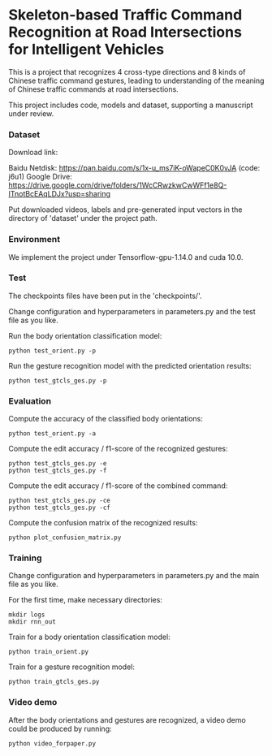 # Skeleton-based Traffic Command Recognition at Road Intersections for Intelligent Vehicles
This is a project that recognizes 4 cross-type directions and 8 kinds of Chinese traffic command gestures, leading to understanding of the meaning of Chinese traffic commands at road intersections.

This project includes code, models and dataset, supporting a manuscript under review. 

### Dataset

Download link: 

Baidu Netdisk: https://pan.baidu.com/s/1x-u_ms7iK-oWapeC0K0vJA  (code: j6u1)
Google Drive: https://drive.google.com/drive/folders/1WcCRwzkwCwWFf1e8Q-ITnotBcEAqLDJx?usp=sharing

Put downloaded videos, labels and pre-generated input vectors in the directory of 'dataset' under the project path.

### Environment

We implement the project under Tensorflow-gpu-1.14.0 and cuda 10.0.

### Test

The checkpoints files have been put in the 'checkpoints/'. 

Change configuration and hyperparameters in parameters.py and the test file as you like.

Run the body orientation classification model:

```
python test_orient.py -p
```

Run the gesture recognition model with the predicted orientation results:

```
python test_gtcls_ges.py -p
```

### Evaluation

Compute the accuracy of the classified body orientations:

```
python test_orient.py -a
```

Compute the edit accuracy / f1-score of the recognized gestures:

```
python test_gtcls_ges.py -e
python test_gtcls_ges.py -f
```

Compute the edit accuracy / f1-score of the combined command:

```
python test_gtcls_ges.py -ce
python test_gtcls_ges.py -cf
```

Compute the confusion matrix of the recognized results:

```
python plot_confusion_matrix.py
```

### Training

Change configuration and hyperparameters in parameters.py and the main file as you like.

For the first time, make necessary directories:

```
mkdir logs
mkdir rnn_out
```

Train for a body orientation classification model:

```
python train_orient.py
```

Train for a gesture recognition model:

```
python train_gtcls_ges.py
```

### Video demo

After the body orientations and gestures are recognized, a video demo could be produced by running:

```
python video_forpaper.py
```

